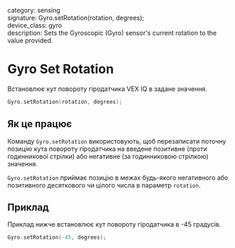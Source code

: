 category: sensing  
signature: Gyro.setRotation(rotation, degrees);  
device_class: gyro  
description: Sets the Gyroscopic (Gyro) sensor's current rotation to the value provided. 

# Gyro Set Rotation

Встановлює кут повороту гіродатчика VEX IQ в задане значення.

```cpp
Gyro.setRotation(rotation, degrees);
```

## Як це працює

Команду `Gyro.setRotation` використовують, щоб перезаписати поточну позицію кута повороту гіродатчика на введене позитивне (проти годинникової стрілки) або негативне (за годинниковою стрілкою) значення.

`Gyro.setRotation` приймає позицію в межах будь-якого негативного або позитивного десяткового чи цілого числа в параметр `rotation`.

## Приклад

Приклад нижче встановлює кут повороту гіродатчика в -45 градусів.

```cpp
Gyro.setRotation(-45, degrees);
```

<advanced>
</advanced>
